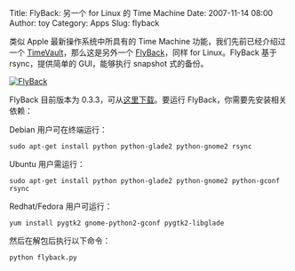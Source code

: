 Title: FlyBack: 另一个 for Linux 的 Time Machine
Date: 2007-11-14 08:00
Author: toy
Category: Apps
Slug: flyback

类似 Apple 最新操作系统中所具有的 Time Machine
功能，我们先前已经介绍过一个
[TimeVault](http://linuxtoy.org/archives/timevault.html)，那么这是另外一个
[FlyBack](http://code.google.com/p/flyback/)，同样 for Linux。FlyBack
基于 rsync，提供简单的 GUI，能够执行 snapshot 式的备份。

[![FlyBack](http://i.linuxtoy.org/i/2007/11/flyback-thumb.png)](http://i.linuxtoy.org/i/2007/11/flyback.png)

FlyBack 目前版本为
0.3.3，可从[这里下载](http://code.google.com/p/flyback/downloads/list)。要运行
FlyBack，你需要先安装相关依赖：

Debian 用户可在终端运行：

`sudo apt-get install python python-glade2 python-gnome2 rsync`

Ubuntu 用户需运行：

`sudo apt-get install python python-glade2 python-gnome2 python-gconf rsync`

Redhat/Fedora 用户可运行：

`yum install pygtk2 gnome-python2-gconf pygtk2-libglade`

然后在解包后执行以下命令：

`python flyback.py`
